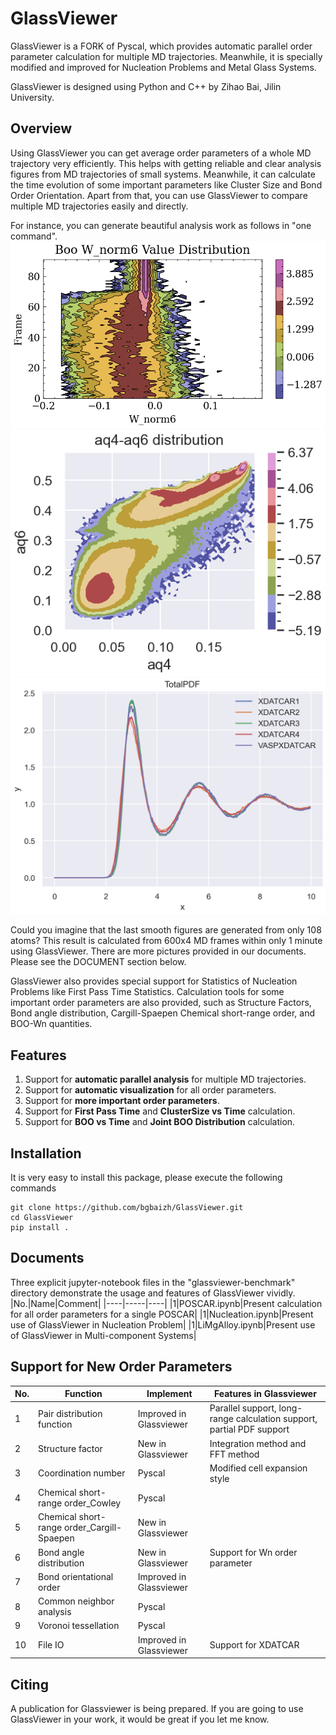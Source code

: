 # GlassViewer

GlassViewer is a FORK of Pyscal, which provides automatic parallel order parameter calculation for multiple MD trajectories. Meanwhile, it is specially modified and improved for Nucleation Problems and Metal Glass Systems. 

GlassViewer is designed using Python and C++ by Zihao Bai, Jilin University.  
## Overview

Using GlassViewer you can get average order parameters of a whole MD trajectory very efficiently. This helps with getting reliable and clear analysis figures from MD trajectories of small systems. Meanwhile, it can calculate the time evolution of some important parameters like Cluster Size and Bond Order Orientation. Apart from that, you can use GlassViewer to compare multiple MD trajectories easily and directly.

For instance, you can generate beautiful analysis work as follows in "one command".
![](./img/wn6.png)
![](./img/aq4aq6.png)
![](./img/pdf.png)

Could you imagine that the last smooth figures are generated from only 108 atoms? This result is calculated from 600x4 MD frames within only 1 minute using GlassViewer. There are more pictures provided in our documents. Please see the DOCUMENT section below.

GlassViewer also provides special support for Statistics of Nucleation Problems like First Pass Time Statistics. Calculation tools for some important order parameters are also provided, such as Structure Factors, Bond angle distribution, Cargill-Spaepen Chemical short-range order, and BOO-Wn quantities.

## Features
1. Support for **automatic parallel analysis** for multiple MD trajectories.
2. Support for **automatic visualization** for all order parameters.
3. Support for **more important order parameters**. 
4. Support for **First Pass Time** and **ClusterSize vs Time** calculation.
5. Support for **BOO vs Time** and **Joint BOO Distribution** calculation.
## Installation
It is very easy to install this package, please execute the following commands

    git clone https://github.com/bgbaizh/GlassViewer.git
    cd GlassViewer
    pip install . 
## Documents
Three explicit jupyter-notebook files in the "glassviewer-benchmark" directory demonstrate the usage and features of GlassViewer vividly.
|No.|Name|Comment|
|----|-----|----|
|1|POSCAR.ipynb|Present calculation for all order parameters for a single POSCAR|
|1|Nucleation.ipynb|Present use of GlassViewer in Nucleation Problem|
|1|LiMgAlloy.ipynb|Present use of GlassViewer in Multi-component Systems|




## Support for New Order Parameters 
|No.|Function|Implement|Features in Glassviewer|
|----|-----|----|----|
|1|Pair distribution function|Improved in Glassviewer|Parallel support, long-range calculation support, partial PDF support|
|2|Structure factor|New in Glassviewer|Integration method and FFT method|
|3|Coordination number|Pyscal|Modified cell expansion style|
|4|Chemical short-range order_Cowley|Pyscal|
|5|Chemical short-range order_Cargill-Spaepen|New in Glassviewer||	
|6|Bond angle distribution|New in Glassviewer|Support for Wn order parameter|
|7|Bond orientational order|Improved in Glassviewer||
|8|Common neighbor analysis|Pyscal||
|9|Voronoi tessellation|Pyscal||
|10|File IO|Improved in Glassviewer|Support for XDATCAR|

## Citing

A publication for Glassviewer is being prepared. If you are going to use GlassViewer in your work, it would be great if you let me know.
